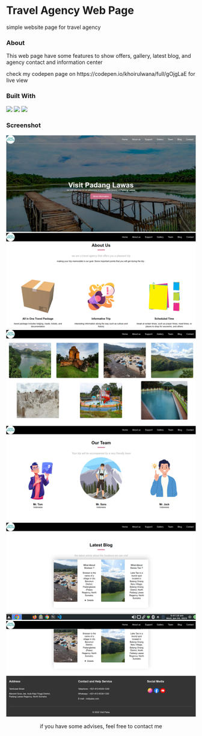 <h1> Travel Agency Web Page </h1>
simple website page for travel agency

<h3> About </h3>
This web page have some features to show offers, gallery, latest blog, and agency contact and information center
<p>
check my codepen page on https://codepen.io/khoirulwana/full/gOjgLaE for live view
</p>

### Built With 
<img src="https://img.shields.io/badge/html5-%23E34F26.svg?style=for-the-badge&logo=html5&logoColor=white" />  
<img src="https://img.shields.io/badge/css3-%231572B6.svg?style=for-the-badge&logo=css3&logoColor=white" />  
<img src="https://img.shields.io/badge/javascript-%23323330.svg?style=for-the-badge&logo=javascript&logoColor=%23F7DF1E" />

<h3> Screenshot </h3>
<p align="center">
<kbd>
<img src="https://github.com/khoirulwana/travel-website-page/blob/main/SS/Visit%20Palas%20ss-1.png"/>  
</kbd>  
<kbd>
<img src="https://github.com/khoirulwana/travel-website-page/blob/main/SS/Visit%20Palas%20ss-2.png"/>
</kbd>
<kbd>
<img src="https://github.com/khoirulwana/travel-website-page/blob/main/SS/Visit%20Palas%20ss-3.png"/>
</kbd>
<kbd>
<img src="https://github.com/khoirulwana/travel-website-page/blob/main/SS/visit%20palas%20ss-4.png"/>
</kbd>
<kbd>
<img src="https://github.com/khoirulwana/travel-website-page/blob/main/SS/visit%20palas%20ss-5.png"/>
</kbd>
<kbd>
<img src="https://github.com/khoirulwana/travel-website-page/blob/main/SS/visit%20palas%20ss-6.png"/>
</kbd>
</p>

<p align="center">
<kbd align="center"></kbd>  
<p align="center">
if you have some advises, feel free to contact me 
</p>
</p>
